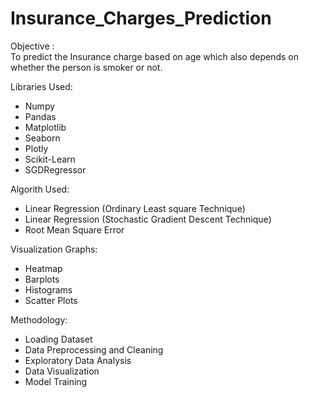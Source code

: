 # Insurance_Charges_Prediction
Objective :  
To predict the Insurance charge based on age which also depends on whether the person is smoker or not.

Libraries Used:
- Numpy
- Pandas
- Matplotlib
- Seaborn
- Plotly
- Scikit-Learn
- SGDRegressor

Algorith Used:
- Linear Regression (Ordinary Least square Technique)
- Linear Regression  (Stochastic Gradient Descent Technique)
- Root Mean Square Error

Visualization Graphs:
- Heatmap
- Barplots
- Histograms
- Scatter Plots

Methodology:
- Loading Dataset
- Data Preprocessing and Cleaning
- Exploratory Data Analysis
- Data Visualization
- Model Training
